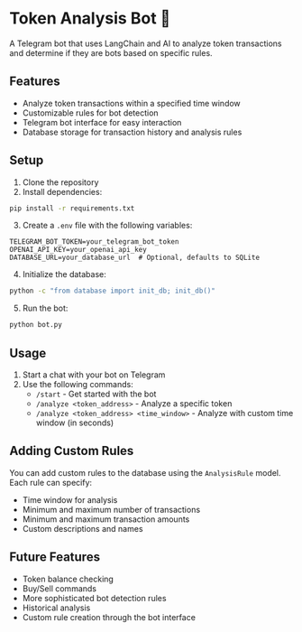 # Token Analysis Bot 🤖

A Telegram bot that uses LangChain and AI to analyze token transactions and determine if they are bots based on specific rules.

## Features

- Analyze token transactions within a specified time window
- Customizable rules for bot detection
- Telegram bot interface for easy interaction
- Database storage for transaction history and analysis rules

## Setup

1. Clone the repository
2. Install dependencies:
```bash
pip install -r requirements.txt
```

3. Create a `.env` file with the following variables:
```
TELEGRAM_BOT_TOKEN=your_telegram_bot_token
OPENAI_API_KEY=your_openai_api_key
DATABASE_URL=your_database_url  # Optional, defaults to SQLite
```

4. Initialize the database:
```bash
python -c "from database import init_db; init_db()"
```

5. Run the bot:
```bash
python bot.py
```

## Usage

1. Start a chat with your bot on Telegram
2. Use the following commands:
   - `/start` - Get started with the bot
   - `/analyze <token_address>` - Analyze a specific token
   - `/analyze <token_address> <time_window>` - Analyze with custom time window (in seconds)

## Adding Custom Rules

You can add custom rules to the database using the `AnalysisRule` model. Each rule can specify:
- Time window for analysis
- Minimum and maximum number of transactions
- Minimum and maximum transaction amounts
- Custom descriptions and names

## Future Features

- Token balance checking
- Buy/Sell commands
- More sophisticated bot detection rules
- Historical analysis
- Custom rule creation through the bot interface
